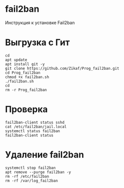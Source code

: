 # fail2ban
Инструкция к установке Fail2ban

# Выгрузка с Гит
```
cd
apt update
apt install git -y
git clone https://github.com/Zikaf/Prog_fail2ban.git
cd Prog_fail2ban
chmod +x fail2ban.sh
./fail2ban.sh
cd
rm -r Prog_fail2ban
```
# Проверка
```
fail2ban-client status sshd
cat /etc/fail2ban/jail.local
systemctl status fail2ban
fail2ban-client status
```
# Удаление fail2ban
```
systemctl stop fail2ban 
apt remove --purge fail2ban -y
rm -rf /etc/fail2ban
rm -rf /var/log_fail2ban
```
